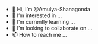 - 👋 Hi, I’m @Amulya-Shanagonda
- 👀 I’m interested in ...
- 🌱 I’m currently learning ...
- 💞️ I’m looking to collaborate on ...
- 📫 How to reach me ...

<!---
Amulya-Shanagonda/Amulya-Shanagonda is a ✨ special ✨ repository because its `README.md` (this file) appears on your GitHub profile.
You can click the Preview link to take a look at your changes.
--->
